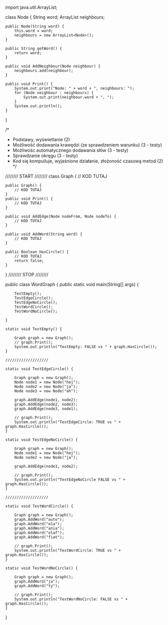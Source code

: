 import java.util.ArrayList;

class Node {
    String word;
    ArrayList<Node> neighbours;

    public Node(String word) {
        this.word = word;
        neighbours = new ArrayList<Node>();
    }

    public String getWord() {
        return word;
    }

    public void AddNeighbour(Node neighbour) {
        neighbours.add(neighbour);
    }

    public void Print() {
        System.out.print("Node: " + word + ", neighbours: ");
        for (Node neighbour : neighbours) {
            System.out.print(neighbour.word + ", ");
        }
        System.out.println();
    }
}

/*
 * Podstawy, wyświetlanie (2)
 * Możliwość dodawania krawędzi (ze sprawdzeniem warunku) (3 - testy)
 * Możliwośc automatycznego dodawania słów (3 - testy)
 * Sprawdzanie okręgu (3 - testy)
 * Kod się kompuiluje, wyjaśnione działanie, złożoność czasową metod (2)
 */

//////// START ////////
class Graph {
    // KOD TUTAJ

    public Graph() {
        // KOD TUTAJ
    }
    public void Print() {
        // KOD TUTAJ
    }

    public void AddEdge(Node nodeFrom, Node nodeTo) {
        // KOD TUTAJ
    }

    public void AddWord(String word) {
        // KOD TUTAJ
    }

    public Boolean HasCircle() {
        // KOD TUTAJ
        return false;
    }
}
//////// STOP ////////

public class WordGraph {
    public static void main(String[] args) {

        TestEmpty();
        TestEdgeCircle();
        TestEdgeNoCircle();
        TestWordCircle();
        TestWordNoCircle();

    }

    static void TestEmpty() {

        Graph graph = new Graph();
        // graph.Print();
        System.out.println("TestEmpty: FALSE vs " + graph.HasCircle());
    }

    ///////////////////

    static void TestEdgeCircle() {

        Graph graph = new Graph();
        Node node1 = new Node("hej");
        Node node2 = new Node("ja");
        Node node3 = new Node("ah");

        graph.AddEdge(node1, node2);
        graph.AddEdge(node2, node3);
        graph.AddEdge(node3, node1);

        // graph.Print();
        System.out.println("TestEdgeCircle: TRUE vs " + graph.HasCircle());
    }

    static void TestEdgeNoCircle() {

        Graph graph = new Graph();
        Node node1 = new Node("hej");
        Node node2 = new Node("ja");

        graph.AddEdge(node1, node2);

        // graph.Print();
        System.out.println("TestEdgeNoCircle FALSE vs " + graph.HasCircle());
    }

    ///////////////////

    static void TestWordCircle() {

        Graph graph = new Graph();
        graph.AddWord("auto");
        graph.AddWord("ola");
        graph.AddWord("ania");
        graph.AddWord("olaf");
        graph.AddWord("fiat");

        // graph.Print();
        System.out.println("TestWordCircle: TRUE vs " + graph.HasCircle());
    }

    static void TestWordNoCircle() {

        Graph graph = new Graph();
        graph.AddWord("ja");
        graph.AddWord("ty");

        // graph.Print();
        System.out.println("TestWordNoCircle: FALSE vs " + graph.HasCircle());
    }

}

